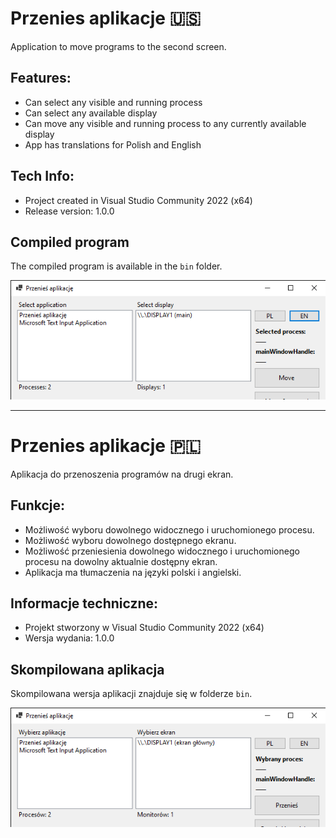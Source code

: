 # Przenies aplikacje 🇺🇸

Application to move programs to the second screen.

## Features:

* Can select any visible and running process
* Can select any available display
* Can move any visible and running process to any currently available display
* App has translations for Polish and English

## Tech Info:

* Project created in Visual Studio Community 2022 (x64)
* Release version: 1.0.0

## Compiled program

The compiled program is available in the `bin` folder.

![preview/preview_2.png](preview/preview_2.png)

---

# Przenies aplikacje 🇵🇱

Aplikacja do przenoszenia programów na drugi ekran.

## Funkcje:

* Możliwość wyboru dowolnego widocznego i uruchomionego procesu.
* Możliwość wyboru dowolnego dostępnego ekranu.
* Możliwość przeniesienia dowolnego widocznego i uruchomionego procesu na dowolny aktualnie dostępny ekran.
* Aplikacja ma tłumaczenia na języki polski i angielski.

## Informacje techniczne:

* Projekt stworzony w Visual Studio Community 2022 (x64)
* Wersja wydania: 1.0.0

## Skompilowana aplikacja

Skompilowana wersja aplikacji znajduje się w folderze `bin`.

![preview/preview_1.png](preview/preview_1.png)